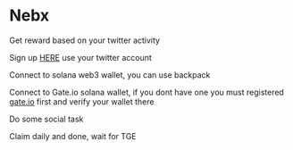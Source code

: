 # Nebx
Get reward based on your twitter activity

Sign up [HERE](https://nebx.io/login?v=85777255) use your twitter account

Connect to solana web3 wallet, you can use backpack

Connect to Gate.io solana wallet, if you dont have one you must registered [gate.io](https://www.gate.io/signup/VLBFBW1BAQ?ref_type=103) first and verify your wallet there

Do some social task

Claim daily and done, wait for TGE
